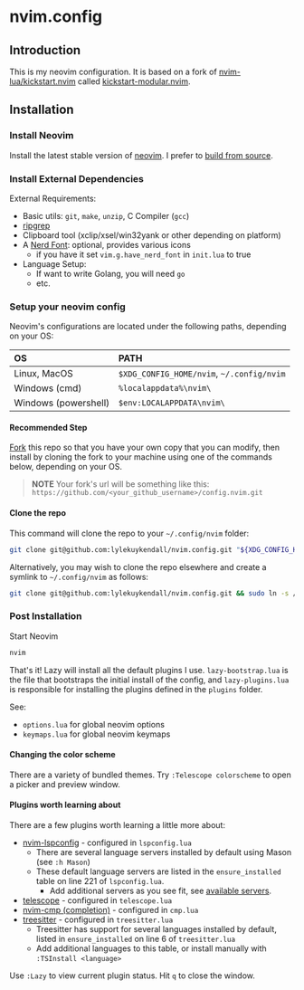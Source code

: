 # nvim.config

## Introduction

This is my neovim configuration. It is based on a fork of [nvim-lua/kickstart.nvim](https://github.com/nvim-lua/kickstart.nvim)
called [kickstart-modular.nvim](https://github.com/dam9000/kickstart-modular.nvim).

## Installation

### Install Neovim

Install the latest stable version of [neovim](https://github.com/neovim/neovim). I prefer to [build from source](https://github.com/neovim/neovim/blob/master/BUILD.md).

### Install External Dependencies

External Requirements:

- Basic utils: `git`, `make`, `unzip`, C Compiler (`gcc`)
- [ripgrep](https://github.com/BurntSushi/ripgrep#installation)
- Clipboard tool (xclip/xsel/win32yank or other depending on platform)
- A [Nerd Font](https://www.nerdfonts.com/): optional, provides various icons
  - if you have it set `vim.g.have_nerd_font` in `init.lua` to true
- Language Setup:
  - If want to write Golang, you will need `go`
  - etc.

### Setup your neovim config

Neovim's configurations are located under the following paths, depending on your OS:

| OS | PATH |
| :- | :--- |
| Linux, MacOS | `$XDG_CONFIG_HOME/nvim`, `~/.config/nvim` |
| Windows (cmd)| `%localappdata%\nvim\` |
| Windows (powershell)| `$env:LOCALAPPDATA\nvim\` |

#### Recommended Step

[Fork](https://docs.github.com/en/get-started/quickstart/fork-a-repo) this repo
so that you have your own copy that you can modify, then install by cloning the
fork to your machine using one of the commands below, depending on your OS.

> **NOTE**
> Your fork's url will be something like this:
> `https://github.com/<your_github_username>/config.nvim.git`

#### Clone the repo

This command will clone the repo to your `~/.config/nvim` folder:

```sh
git clone git@github.com:lylekuykendall/nvim.config.git "${XDG_CONFIG_HOME:-$HOME/.config}"/nvim
```

Alternatively, you may wish to clone the repo elsewhere and create a symlink to `~/.config/nvim` as follows:

```sh
git clone git@github.com:lylekuykendall/nvim.config.git && sudo ln -s /path/to/cloned/repo ~/.config/nvim
```

### Post Installation

Start Neovim

```sh
nvim
```

That's it! Lazy will install all the default plugins I use. `lazy-bootstrap.lua` is
the file that bootstraps the initial install of the config, and `lazy-plugins.lua` is
responsible for installing the plugins defined in the `plugins` folder.

See:
- `options.lua` for global neovim options
- `keymaps.lua` for global neovim keymaps

#### Changing the color scheme

There are a variety of bundled themes. Try `:Telescope colorscheme` to open a picker and preview window.

#### Plugins worth learning about

There are a few plugins worth learning a little more about:

- [nvim-lspconfig](https://github.com/neovim/nvim-lspconfig) - configured in `lspconfig.lua`
  - There are several language servers installed by default using Mason (see `:h Mason`)
  - These default language servers are listed in the `ensure_installed` table on line 221 of `lspconfig.lua`.
    - Add additional servers as you see fit, see [available servers](https://github.com/williamboman/mason-lspconfig.nvim?tab=readme-ov-file#available-lsp-servers).
- [telescope](https://github.com/nvim-telescope/telescope.nvim) - configured in `telescope.lua`
- [nvim-cmp (completion)](https://github.com/hrsh7th/nvim-cmp) - configured in `cmp.lua`
- [treesitter](https://github.com/nvim-treesitter/nvim-treesitter) - configured in `treesitter.lua`
  - Treesitter has support for several languages installed by default, listed in `ensure_installed` on line 6 of `treesitter.lua`
  - Add additional languages to this table, or install manually with `:TSInstall <language>`

Use `:Lazy` to view current plugin status. Hit `q` to close the window.
